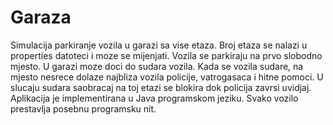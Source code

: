 # Garaza

  Simulacija parkiranje vozila u garazi sa vise etaza. Broj etaza se nalazi u properties datoteci i moze se mijenjati. Vozila se parkiraju na prvo slobodno mjesto. U garazi moze doci do sudara vozila. Kada se vozila sudare, na mjesto nesrece dolaze najbliza vozila policije, vatrogasaca i hitne pomoci. U slucaju sudara saobracaj na toj etazi se blokira dok policija zavrsi uvidjaj. Aplikacija je implementirana u Java programskom jeziku. Svako vozilo prestavlja posebnu programsku nit.
